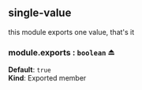 <a name="module_single-value"></a>
## single-value
this module exports one value, that's it

<a name="exp_module_single-value--module.exports"></a>
### module.exports : <code>boolean</code> ⏏
**Default**: <code>true</code>  
**Kind**: Exported member  
